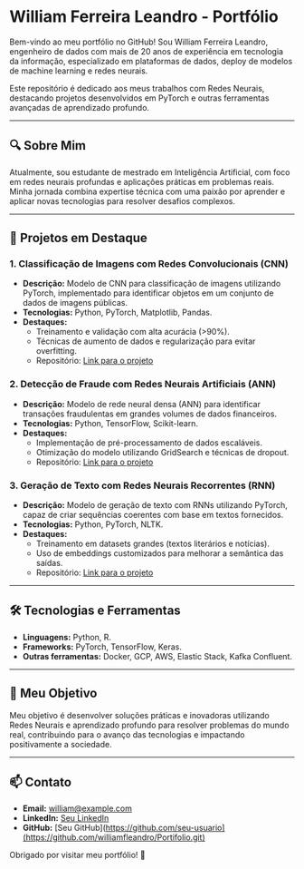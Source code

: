 # William Ferreira Leandro - Portfólio

Bem-vindo ao meu portfólio no GitHub! Sou William Ferreira Leandro, engenheiro de dados com mais de 20 anos de experiência em tecnologia da informação, especializado em plataformas de dados, deploy de modelos de machine learning e redes neurais.

Este repositório é dedicado aos meus trabalhos com Redes Neurais, destacando projetos desenvolvidos em PyTorch e outras ferramentas avançadas de aprendizado profundo.

---

## 🔍 Sobre Mim

Atualmente, sou estudante de mestrado em Inteligência Artificial, com foco em redes neurais profundas e aplicações práticas em problemas reais. Minha jornada combina expertise técnica com uma paixão por aprender e aplicar novas tecnologias para resolver desafios complexos.

---

## 📂 Projetos em Destaque

### 1. **Classificação de Imagens com Redes Convolucionais (CNN)**
- **Descrição:** Modelo de CNN para classificação de imagens utilizando PyTorch, implementado para identificar objetos em um conjunto de dados de imagens públicas.
- **Tecnologias:** Python, PyTorch, Matplotlib, Pandas.
- **Destaques:**
  - Treinamento e validação com alta acurácia (>90%).
  - Técnicas de aumento de dados e regularização para evitar overfitting.
  - Repositório: [Link para o projeto](#)

### 2. **Detecção de Fraude com Redes Neurais Artificiais (ANN)**
- **Descrição:** Modelo de rede neural densa (ANN) para identificar transações fraudulentas em grandes volumes de dados financeiros.
- **Tecnologias:** Python, TensorFlow, Scikit-learn.
- **Destaques:**
  - Implementação de pré-processamento de dados escaláveis.
  - Otimização do modelo utilizando GridSearch e técnicas de dropout.
  - Repositório: [Link para o projeto](#)

### 3. **Geração de Texto com Redes Neurais Recorrentes (RNN)**
- **Descrição:** Modelo de geração de texto com RNNs utilizando PyTorch, capaz de criar sequências coerentes com base em textos fornecidos.
- **Tecnologias:** Python, PyTorch, NLTK.
- **Destaques:**
  - Treinamento em datasets grandes (textos literários e notícias).
  - Uso de embeddings customizados para melhorar a semântica das saídas.
  - Repositório: [Link para o projeto](#)

---

## 🛠️ Tecnologias e Ferramentas
- **Linguagens:** Python, R.
- **Frameworks:** PyTorch, TensorFlow, Keras.
- **Outras ferramentas:** Docker, GCP, AWS, Elastic Stack, Kafka Confluent.

---

## 🌟 Meu Objetivo
Meu objetivo é desenvolver soluções práticas e inovadoras utilizando Redes Neurais e aprendizado profundo para resolver problemas do mundo real, contribuindo para o avanço das tecnologias e impactando positivamente a sociedade.

---

## 📫 Contato
- **Email:** william@example.com
- **LinkedIn:** [Seu LinkedIn](https://www.linkedin.com/in/william-ferreira-leandro-5b75a925/)
- **GitHub:** [Seu GitHub](https://github.com/seu-usuario](https://github.com/williamfleandro/Portifolio.git)

Obrigado por visitar meu portfólio! 🚀
